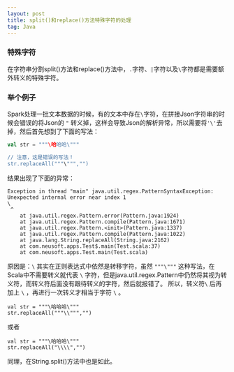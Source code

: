 ```yaml
---
layout: post
title: split()和replace()方法特殊字符的处理
tag: Java
---
```


### 特殊字符
在字符串分割split()方法和replace()方法中，`.`字符、`|`字符以及`\`字符都是需要额外转义的特殊字符。

### 举个例子
Spark处理一批文本数据的时候，有的文本中存在`\`字符，在拼接Json字符串的时候会错误的将Json的 `"` 转义掉，这样会导致Json的解析异常，所以需要将`'\'`去掉，然后首先想到了下面的写法：

```scala
val str = """\哈哈哈\"""

// 注意，这是错误的写法！
str.replaceAll("""\""","")
```
结果出现了下面的异常：

```
Exception in thread "main" java.util.regex.PatternSyntaxException: Unexpected internal error near index 1
\
 ^
	at java.util.regex.Pattern.error(Pattern.java:1924)
	at java.util.regex.Pattern.compile(Pattern.java:1671)
	at java.util.regex.Pattern.<init>(Pattern.java:1337)
	at java.util.regex.Pattern.compile(Pattern.java:1022)
	at java.lang.String.replaceAll(String.java:2162)
	at com.neusoft.apps.Test$.main(Test.scala:37)
	at com.neusoft.apps.Test.main(Test.scala)
```

原因是：`\` 其实在正则表达式中依然是转移字符，虽然 `"""\"""` 这种写法，在Scala中不需要转义就代表 `\` 字符，但是java.util.regex.Pattern中仍然将其视为转义符，而转义符后面没有跟待转义的字符，然后就报错了。
所以，转义符`\` 后再加上 `\` ，再进行一次转义才相当于字符 `\` 。

```
val str = """\哈哈哈\"""
str.replaceAll("""\\""","")
```
或者

```
val str = """\哈哈哈\"""
str.replaceAll("\\\\","")
```
同理，在String.split()方法中也是如此。